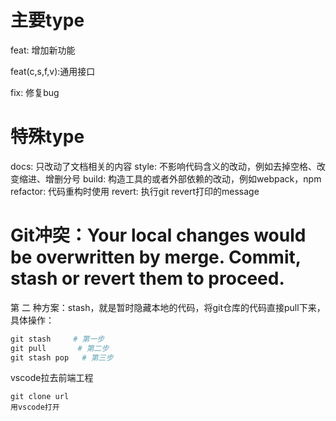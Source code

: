

# 主要type
feat:     增加新功能

feat(c,s,f,v):通用接口

fix:      修复bug

# 特殊type
docs:     只改动了文档相关的内容
style:    不影响代码含义的改动，例如去掉空格、改变缩进、增删分号
build:    构造工具的或者外部依赖的改动，例如webpack，npm
refactor: 代码重构时使用
revert:   执行git revert打印的message

# Git冲突：Your local changes would be overwritten by merge. Commit, stash or revert them to proceed.

第 二 种方案：stash，就是暂时隐藏本地的代码，将git仓库的代码直接pull下来，具体操作：

```python
git stash     # 第一步
git pull       # 第二步
git stash pop   # 第三步
```



vscode拉去前端工程

```
git clone url
用vscode打开
```





